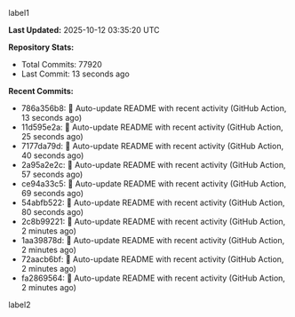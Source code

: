 
label1 
<!-- ACTIVITY_START -->
**Last Updated:** 2025-10-12 03:35:20 UTC

**Repository Stats:**
- Total Commits: 77920
- Last Commit: 13 seconds ago

**Recent Commits:**
- 786a356b8: 🤖 Auto-update README with recent activity (GitHub Action, 13 seconds ago)
- 11d595e2a: 🤖 Auto-update README with recent activity (GitHub Action, 25 seconds ago)
- 7177da79d: 🤖 Auto-update README with recent activity (GitHub Action, 40 seconds ago)
- 2a95a2e2c: 🤖 Auto-update README with recent activity (GitHub Action, 57 seconds ago)
- ce94a33c5: 🤖 Auto-update README with recent activity (GitHub Action, 69 seconds ago)
- 54abfb522: 🤖 Auto-update README with recent activity (GitHub Action, 80 seconds ago)
- 2c8b99221: 🤖 Auto-update README with recent activity (GitHub Action, 2 minutes ago)
- 1aa39878d: 🤖 Auto-update README with recent activity (GitHub Action, 2 minutes ago)
- 72aacb6bf: 🤖 Auto-update README with recent activity (GitHub Action, 2 minutes ago)
- fa2869564: 🤖 Auto-update README with recent activity (GitHub Action, 2 minutes ago)
<!-- ACTIVITY_END -->

label2
